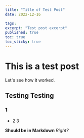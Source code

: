 ```yaml
---
title: "Title of Test Post"
date: 2022-12-16

tags: 
excerpt: "Test post excerpt"
published: true
toc: true
toc_sticky: true
---
```


# This is a test post
Let's see how it worked.

## Testing Testing
### 1
* 2
3

**Should be in Markdown** _Right?_

